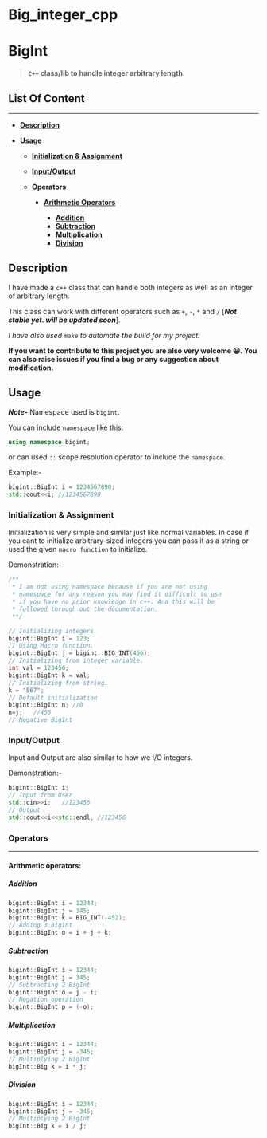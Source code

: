 # Big_integer_cpp

# **Big**Int

>**`C++` class/lib to handle integer arbitrary length.**

## List Of Content

---

- [**Description**](#description)
- [**Usage**](#usage)

  - [**Initialization & Assignment**](#initialization--assignment)
  - [**Input/Output**](#inputoutput)
  - **Operators**
  
    - [**Arithmetic Operators**](#arithmetic-operators)
  
      - [**Addition**](#addition)
      - [**Subtraction**](#subtraction)
      - [**Multiplication**](#multiplication)
      - [**Division**](#division)

## **Description**

I have made a `c++` class that can handle both integers as well as an integer of arbitrary length.

This class can work with different operators such as `+`, `-`, `*` and `/` [***Not stable yet. will be updated soon***].

*I have also used `make` to automate the build for my project.*

**If you want to contribute to this project you are also very welcome :grinning:. You can also raise issues if you find a bug or any suggestion about modification.**

## **Usage**

***Note-*** Namespace used is `bigint`.

You can include `namespace` like this:  

```cpp
using namespace bigint;
```

or can used `::` scope resolution operator to include the `namespace`.

Example:-

```cpp
bigint::BigInt i = 1234567890;
std::cout<<i; //1234567890
```

### **Initialization & Assignment**

Initialization is very simple and similar just like normal variables. In case if you cant to initialize arbitrary-sized integers you can pass it as a string or used the given `macro function` to initialize.

Demonstration:-

```cpp
/**
 * I am not using namespace because if you are not using 
 * namespace for any reason you may find it difficult to use 
 * if you have no prior knowledge in c++. And this will be 
 * followed through out the documentation.
 **/

// Initializing integers.
bigint::BigInt i = 123;
// Using Macro function.
bigint::BigInt j = bigint::BIG_INT(456);
// Initializing from integer variable. 
int val = 123456;
bigint::BigInt k = val;
// Initializing from string.
k = "567";
// Default initialization
bigint::BigInt n; //0
n=j;   //456
// Negative BigInt

```

### **Input/Output**

Input and Output are also similar to how we I/O integers.

Demonstration:-

```cpp
bigint::BigInt i;
// Input from User
std::cin>>i;   //123456
// Output
std::cout<<i<<std::endl; //123456
```

### **Operators**

---

#### Arithmetic operators:

##### Addition

```cpp
bigint::BigInt i = 12344;
bigint::BigInt j = 345;
bigint::BigInt k = BIG_INT(-452);
// Adding 3 BigInt
bigint::BigInt o = i + j + k;
```

##### Subtraction

```cpp
bigint::BigInt i = 12344;
bigint::BigInt j = 345;
// Subtracting 2 BigInt
bigint::BigInt o = j - i;
// Negation operation
bigint::BigInt p = (-o);
```

##### Multiplication

```cpp
bigint::BigInt i = 12344;
bigint::BigInt j = -345;
// Multiplying 2 BigInt
bigInt::Big k = i * j;
```

##### Division

```cpp
bigint::BigInt i = 12344;
bigint::BigInt j = -345;
// Multiplying 2 BigInt
bigInt::Big k = i / j;
```

